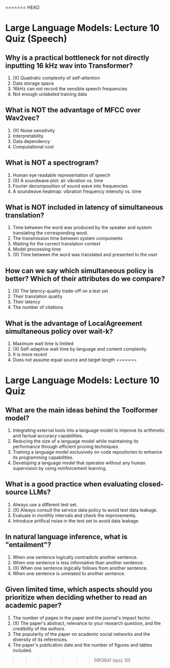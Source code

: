 <<<<<<< HEAD
# Large Language Models: Lecture 10 Quiz (Speech)

## Why is a practical bottleneck for not directly inputting 16 kHz wav into Transformer?

1. (X) Quadratic complexity of self-attention
2. Data storage space
3. 16kHz can not record the sensible speech frequencies
4. Not enough unlabeled training data

## What is **NOT** the advantage of MFCC over Wav2vec?

1. (X) Noise sensitivity
2. Interpretability
3. Data dependency
4. Computational cost

## What is **NOT** a spectrogram?

1. Human eye readable representation of speech
2. (X) A soundwave plot: air vibration vs. time
3. Fourier decomposition of sound wave into frequencies
4. A soundwave heatmap: vibration frequency intensity vs. time

## What is **NOT** included in latency of simultaneous translation?

1. Time between the word was produced by the speaker and system translating the corresponding word.
2. The transmission time between system components
3. Waiting for the correct translation context
4. Model processing time
5. (X) Time between the word was translated and presented to the user

## How can we say which simultaneous policy is better? Which of their attributes do we compare?

1. (X) The latency-quality trade-off on a test set
2. Their translation quality
3. Their latency
4. The number of citations

## What is the advantage of LocalAgreement simultaneous policy over wait-k?

1. Maximum wait time is limited
2. (X) Self-adaptive wait time by language and content complexity
3. It is more recent
4. Does not assume equal source and target length
=======
# Large Language Models: Lecture 10 Quiz


## What are the main ideas behind the Toolformer model?
1. Integrating external tools into a language model to improve its arithmetic and factual accuracy capabilities.
2. Reducing the size of a language model while maintaining its performance through efficient pruning techniques.
3. Training a language model exclusively on code repositories to enhance its programming capabilities.
4. Developing a language model that operates without any human supervision by using reinforcement learning.


## What is a good practice when evaluating closed-source LLMs?

1. Always use a different test set.
2. (X) Always consult the service data policy to avoid test data leakage.
3. Evaluate in monthly intervals and check the improvements.
4. Introduce artifical noise in the test set to avoid data leakage.


## In natural language inference, what is "entailment"?

1. When one sentence logically contradicts another sentence.
2. When one sentence is less informative than another sentence.
3. (X) When one sentence logically follows from another sentence.
4. When one sentence is unrelated to another sentence.


## Given limited time, which aspects should you prioritize when deciding whether to read an academic paper?

1. The number of pages in the paper and the journal's impact factor.
2. (X) The paper's abstract, relevance to your research question, and the credibility of the authors.
3. The popularity of the paper on academic social networks and the diversity of its references.
4. The paper's publication date and the number of figures and tables included.
>>>>>>> 09f36d1 (quiz 10)

